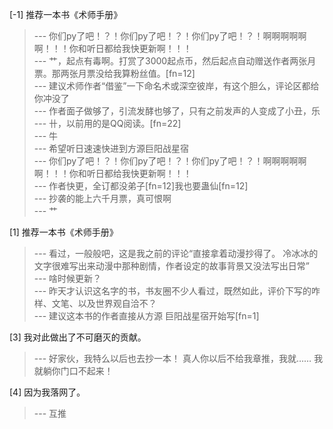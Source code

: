 
[-1] 推荐一本书《术师手册》
>--- 你们py了吧！？！你们py了吧！？！你们py了吧！？！啊啊啊啊啊啊！！！你和听日都给我快更新啊！！！<br>
>--- 艹，起点有毒啊。打赏了3000起点币，然后起点自动赠送作者两张月票。那两张月票没给我算粉丝值。[fn=12]<br>
>--- 建议术师作者“借鉴”一下命名术或深空彼岸，有这个胆么，评论区都给你冲没了<br>
>--- 作者面子做够了，引流发酵也够了，只有之前发声的人变成了小丑，乐<br>
>--- 卄，以前用的是QQ阅读。[fn=22]<br>
>--- 牛<br>
>--- 希望听日速速快进到方源巨阳战星宿<br>
>--- 你们py了吧！？！你们py了吧！？！你们py了吧！？！啊啊啊啊啊啊！！！你和听日都给我快更新啊！！！<br>
>--- 作者快更，全订都没弟子[fn=12]我也要蛊仙[fn=12]<br>
>--- 抄袭的能上六千月票，真可恨啊<br>
>--- 艹<br>

[1] 推荐一本书《术师手册》
>--- 看过，一般般吧，这是我之前的评论“直接拿着动漫抄得了。
冷冰冰的文字很难写出来动漫中那种剧情，作者设定的故事背景又没法写出日常”<br>
>--- 啥时候更新？<br>
>--- 昨天才认识这名字的书，书友圈不少人看过，既然如此，评价下写的咋样、文笔、以及世界观自洽不？<br>
>--- 建议这本书的作者直接从方源 巨阳战星宿开始写[fn=1]<br>

[3] 我对此做出了不可磨灭的贡献。
>--- 好家伙，我特么以后也去抄一本！
真人你以后不给我章推，我就……
我就躺你门口不起来！<br>

[4] 因为我落网了。
>--- 互推<br>
